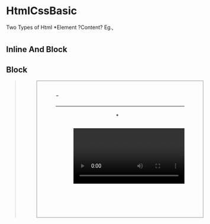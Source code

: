 # HtmlCssBasic

Two Types of Html
*Element
<starttag>?Content?</endtag>
Eg., <html></html>
     <body></body>
     <p></p>
     <h1></h1>

Inline And Block
----------------

Block
-----
<address><article><aside><blockquote><canvas><dd><div><dl><dt><fieldset><figcaption><figure><footer><form>
<h1>-<h6><header><hr><li><main><nav><noscript><ol><p><pre><section><table><tfoot><ul><video>

Inline
------
<a><abbr><acronym><b><bdo><big><br><button><cite><code><dfn><em><i><img><input><kbd>
<label><map><object><output><q><samp><script><select><small><span><strong><sub><sup><textarea><time><tt><var>
*Attribute
Eg., <p title="hello" style="color: yellow;"></p>



Git Usages
----------

To Clone Repo => git clone <url>
To Push =>
git add .
git commit -m <commit-name>
git push
